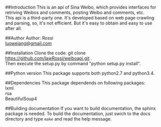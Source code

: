 ##Introduction
This is an api of Sina Weibo, which provides interfaces for retriving Weibos and comments, posting Weibo and comments, etc.  
This api is a third-party one. It's developed based on web page crawling and parsing, so, it's not efficient. But it's easy to obtain and easy to use after all.

##Author
Author: Rossi  
luoweiang@gmail.com

##Installation
Clone the code: git clone https://github.com/lawRossi/weiboapi.git .  
Then execute the setup.py by command "python setup.py install".

##Python version
This package supports both python2.7 and python3.4.

##Dependencies
This package dependends on following packages:  
lxml  
rsa  
BeautifulSoup4 

##Building documentation
If you want to build documentation, the sphinx package is needed.
To build the documentation, just swich to the docs directory and 
type ``make`` and read the help message.